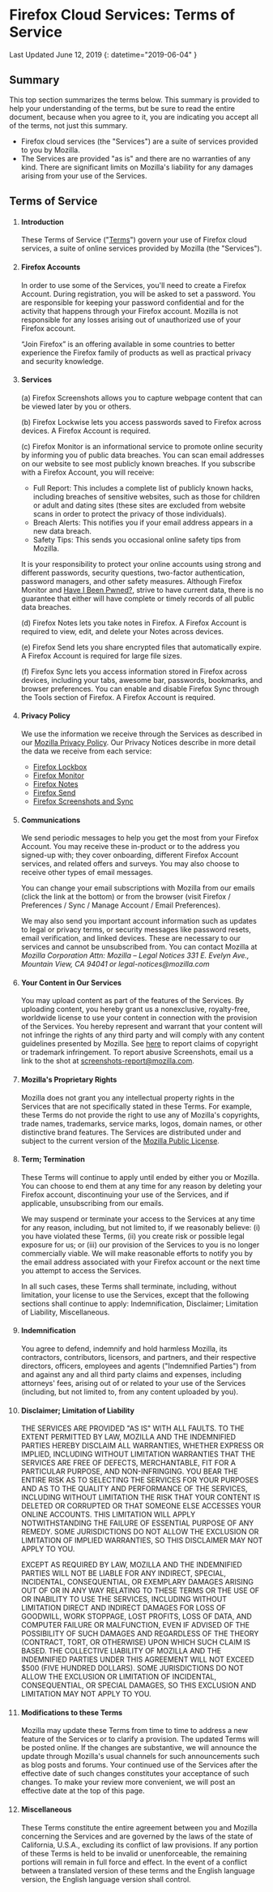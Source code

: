 # Firefox Cloud Services: Terms of Service

Last Updated June 12, 2019
{: datetime="2019-06-04" }

## Summary

This top section summarizes the terms below. This summary is provided to help your understanding of the terms, but be sure to read the entire document, because when you agree to it, you are indicating you accept all of the terms, not just this summary.

* Firefox cloud services (the "Services") are a suite of services provided to you by Mozilla.
* The Services are provided "as is" and there are no warranties of any kind. There are significant limits on Mozilla's liability for any damages arising from your use of the Services.

## Terms of Service

1. #### Introduction

    These Terms of Service ("<u>Terms</u>") govern your use of Firefox cloud services, a suite of online services provided by Mozilla (the "Services").

2. #### Firefox Accounts

    In order to use some of the Services, you'll need to create a Firefox Account.  During registration, you will be asked to set a password. You are responsible for keeping your password confidential and for the activity that happens through your Firefox account. Mozilla is not responsible for any losses arising out of unauthorized use of your Firefox account.
    
    “Join Firefox” is an offering available in some countries to better experience the Firefox family of products as well as practical privacy and security knowledge.

3. #### Services

    (a) Firefox Screenshots allows you to capture webpage content that can be viewed later by you or others. 
    
    (b) Firefox Lockwise lets you access passwords saved to Firefox across devices.  A Firefox Account is required. 

    (c) Firefox Monitor is an informational service to promote online security by informing you of public data breaches.   You can scan email addresses on our website to see most publicly known breaches. If you subscribe with a Firefox Account, you will receive: 

    * Full Report: This includes a complete list of publicly known hacks, including breaches of sensitive websites, such as those for children or adult and dating sites (these sites are excluded from website scans in order to protect the privacy of those individuals). 
    * Breach Alerts: This notifies you if your email address appears in a new data breach. 
    * Safety Tips: This sends you occasional online safety tips from Mozilla.

    It is your responsibility to protect your online accounts using strong and different passwords, security questions, two-factor authentication, password managers, and other safety measures. Although Firefox Monitor and [Have I Been Pwned?](https://haveibeenpwned.com/), strive to have current data, there is no guarantee that either will have complete or timely records of all public data breaches. 

    (d) Firefox Notes lets you take notes in Firefox.  A Firefox Account is required to view, edit, and delete your Notes across devices.  

    (e) Firefox Send lets you share encrypted files that automatically expire.  A Firefox Account is required for large file sizes. 

    (f) Firefox Sync lets you access information stored in Firefox across devices, including your tabs, awesome bar, passwords, bookmarks, and browser preferences. You can enable and disable Firefox Sync through the Tools section of Firefox.  A Firefox Account is required. 

4. #### Privacy Policy

    We use the information we receive through the Services as described in our [Mozilla Privacy Policy](https://www.mozilla.org/privacy/). Our Privacy Notices describe in more detail the data we receive from each service:

    * [Firefox Lockbox](https://lockbox.firefox.com/privacy.html)
    * [Firefox Monitor](https://www.mozilla.org/privacy/firefox-monitor/) 
    * [Firefox Notes](https://addons.mozilla.org/firefox/addon/notes-by-firefox/)
    * [Firefox Send](http://send.firefox.com/legal) 
    * [Firefox Screenshots and Sync](https://www.mozilla.org/privacy/firefox/#sync)

5. #### Communications

    We send periodic messages to help you get the most from your Firefox Account.  You may receive these in-product or to the address you signed-up with; they cover onboarding, different Firefox Account services, and related offers and surveys.  You may also choose to receive other types of email messages.  
    
    You can change your email subscriptions with Mozilla from our emails (click the link at the bottom) or from the browser (visit Firefox / Preferences / Sync / Manage Account / Email Preferences).
    
    We may also send you important account information such as updates to legal or privacy terms, or security messages like password resets, email verification, and linked devices. These are necessary to our services and cannot be unsubscribed from. 
You can contact Mozilla at _Mozilla Corporation Attn: Mozilla – Legal Notices 331 E. Evelyn Ave., Mountain View, CA 94041 or legal-notices@mozilla.com_ 

6. #### Your Content in Our Services

    You may upload content as part of the features of the Services. By uploading content, you hereby grant us a nonexclusive, royalty-free, worldwide license to use your content in connection with the provision of the Services. You hereby represent and warrant that your content will not infringe the rights of any third party and will comply with any content guidelines presented by Mozilla. See [here](https://www.mozilla.org/about/legal/report-infringement/) to report claims of copyright or trademark infringement. To report abusive Screenshots, email us a link to the shot at screenshots-report@mozilla.com.

7. #### Mozilla's Proprietary Rights

    Mozilla does not grant you any intellectual property rights in the Services that are not specifically stated in these Terms. For example, these Terms do not provide the right to use any of Mozilla's copyrights, trade names, trademarks, service marks, logos, domain names, or other distinctive brand features. The Services are distributed under and subject to the current version of the [Mozilla Public License](https://www.mozilla.org/MPL/).

8. #### Term; Termination

    These Terms will continue to apply until ended by either you or Mozilla. You can choose to end them at any time for any reason by deleting your Firefox account, discontinuing your use of the Services, and if applicable, unsubscribing from our emails.  

    We may suspend or terminate your access to the Services at any time for any reason, including, but not limited to, if we reasonably believe: (i) you have violated these Terms, (ii) you create risk or possible legal exposure for us; or (iii) our provision of the Services to you is no longer commercially viable. We will make reasonable efforts to notify you by the email address associated with your Firefox account or the next time you attempt to access the Services.

    In all such cases, these Terms shall terminate, including, without limitation, your license to use the Services, except that the following sections shall continue to apply: Indemnification, Disclaimer; Limitation of Liability, Miscellaneous.

9. #### Indemnification

    You agree to defend, indemnify and hold harmless Mozilla, its contractors, contributors, licensors, and partners, and their respective directors, officers, employees and agents ("Indemnified Parties") from and against any and all third party claims and expenses, including attorneys' fees, arising out of or related to your use of the Services  (including, but not limited to, from any content uploaded by you).

10. #### Disclaimer; Limitation of Liability

    THE SERVICES ARE PROVIDED "AS IS" WITH ALL FAULTS. TO THE EXTENT PERMITTED BY LAW, MOZILLA AND THE INDEMNIFIED PARTIES HEREBY DISCLAIM ALL WARRANTIES, WHETHER EXPRESS OR IMPLIED, INCLUDING WITHOUT LIMITATION WARRANTIES THAT THE SERVICES ARE FREE OF DEFECTS, MERCHANTABLE, FIT FOR A PARTICULAR PURPOSE, AND NON-INFRINGING. YOU BEAR THE ENTIRE RISK AS TO SELECTING THE SERVICES FOR YOUR PURPOSES AND AS TO THE QUALITY AND PERFORMANCE OF THE SERVICES, INCLUDING WITHOUT LIMITATION THE RISK THAT YOUR CONTENT IS DELETED OR CORRUPTED OR THAT SOMEONE ELSE ACCESSES YOUR ONLINE ACCOUNTS. THIS LIMITATION WILL APPLY NOTWITHSTANDING THE FAILURE OF ESSENTIAL PURPOSE OF ANY REMEDY. SOME JURISDICTIONS DO NOT ALLOW THE EXCLUSION OR LIMITATION OF IMPLIED WARRANTIES, SO THIS DISCLAIMER MAY NOT APPLY TO YOU.

    EXCEPT AS REQUIRED BY LAW, MOZILLA AND THE INDEMNIFIED PARTIES WILL NOT BE LIABLE FOR ANY INDIRECT, SPECIAL, INCIDENTAL, CONSEQUENTIAL, OR EXEMPLARY DAMAGES ARISING OUT OF OR IN ANY WAY RELATING TO THESE TERMS OR THE USE OF OR INABILITY TO USE THE SERVICES, INCLUDING WITHOUT LIMITATION DIRECT AND INDIRECT DAMAGES FOR LOSS OF GOODWILL, WORK STOPPAGE, LOST PROFITS, LOSS OF DATA, AND COMPUTER FAILURE OR MALFUNCTION, EVEN IF ADVISED OF THE POSSIBILITY OF SUCH DAMAGES AND REGARDLESS OF THE THEORY (CONTRACT, TORT, OR OTHERWISE) UPON WHICH SUCH CLAIM IS BASED. THE COLLECTIVE LIABILITY OF MOZILLA AND THE INDEMNIFIED PARTIES UNDER THIS AGREEMENT WILL NOT EXCEED $500 (FIVE HUNDRED DOLLARS). SOME JURISDICTIONS DO NOT ALLOW THE EXCLUSION OR LIMITATION OF INCIDENTAL, CONSEQUENTIAL, OR SPECIAL DAMAGES, SO THIS EXCLUSION AND LIMITATION MAY NOT APPLY TO YOU.

11. #### Modifications to these Terms

    Mozilla may update these Terms from time to time to address a new feature of the Services or to clarify a provision. The updated Terms will be posted online. If the changes are substantive, we will announce the update through Mozilla's usual channels for such announcements such as blog posts and forums. Your continued use of the Services after the effective date of such changes constitutes your acceptance of such changes. To make your review more convenient, we will post an effective date at the top of this page.

12. #### Miscellaneous

    These Terms constitute the entire agreement between you and Mozilla concerning the Services and are governed by the laws of the state of California, U.S.A., excluding its conflict of law provisions. If any portion of these Terms is held to be invalid or unenforceable, the remaining portions will remain in full force and effect. In the event of a conflict between a translated version of these terms and the English language version, the English language version shall control.
